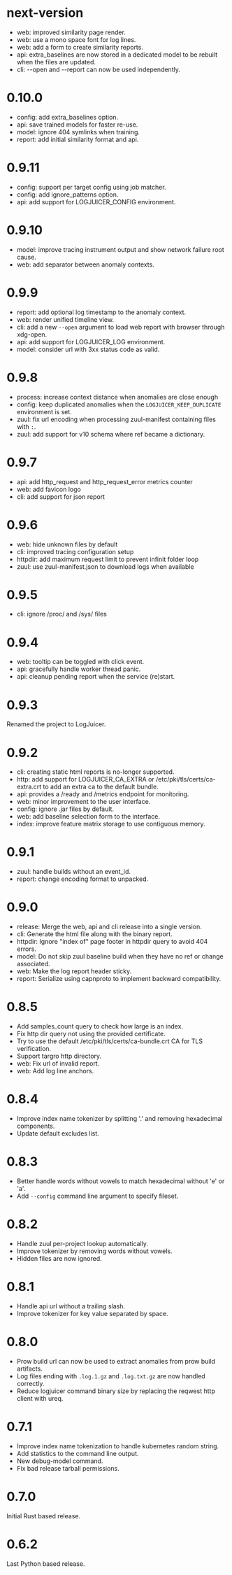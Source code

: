 next-version
============

- web: improved similarity page render.
- web: use a mono space font for log lines.
- web: add a form to create similarity reports.
- api: extra_baselines are now stored in a dedicated model to be rebuilt when the files are updated.
- cli: --open and --report can now be used independently.

0.10.0
======

- config: add extra_baselines option.
- api: save trained models for faster re-use.
- model: ignore 404 symlinks when training.
- report: add initial similarity format and api.

0.9.11
======

- config: support per target config using job matcher.
- config: add ignore_patterns option.
- api: add support for LOGJUICER_CONFIG environment.

0.9.10
======

- model: improve tracing instrument output and show network failure root cause.
- web: add separator between anomaly contexts.

0.9.9
=====

- report: add optional log timestamp to the anomaly context.
- web: render unified timeline view.
- cli: add a new `--open` argument to load web report with browser through xdg-open.
- api: add support for LOGJUICER_LOG environment.
- model: consider url with 3xx status code as valid.

0.9.8
=====

- process: increase context distance when anomalies are close enough
- config: keep duplicated anomalies when the `LOGJUICER_KEEP_DUPLICATE` environment is set.
- zuul: fix url encoding when processing zuul-manifest containing files with `:`.
- zuul: add support for v10 schema where ref became a dictionary.

0.9.7
=====

- api: add http_request and http_request_error metrics counter
- web: add favicon logo
- cli: add support for json report

0.9.6
=====

- web: hide unknown files by default
- cli: improved tracing configuration setup
- httpdir: add maximum request limit to prevent infinit folder loop
- zuul: use zuul-manifest.json to download logs when available

0.9.5
=====

- cli: ignore /proc/ and /sys/ files

0.9.4
=====

- web: tooltip can be toggled with click event.
- api: gracefully handle worker thread panic.
- api: cleanup pending report when the service (re)start.

0.9.3
=====

Renamed the project to LogJuicer.

0.9.2
=====

- cli: creating static html reports is no-longer supported.
- http: add support for LOGJUICER_CA_EXTRA or /etc/pki/tls/certs/ca-extra.crt to add an extra ca to the default bundle.
- api: provides a /ready and /metrics endpoint for monitoring.
- web: minor improvement to the user interface.
- config: ignore .jar files by default.
- web: add baseline selection form to the interface.
- index: improve feature matrix storage to use contiguous memory.

0.9.1
=====

- zuul: handle builds without an event_id.
- report: change encoding format to unpacked.

0.9.0
=====

- release: Merge the web, api and cli release into a single version.
- cli: Generate the html file along with the binary report.
- httpdir: Ignore "index of" page footer in httpdir query to avoid 404 errors.
- model: Do not skip zuul baseline build when they have no ref or change associated.
- web: Make the log report header sticky.
- report: Serialize using capnproto to implement backward compatibility.

0.8.5
=====

- Add samples_count query to check how large is an index.
- Fix http dir query not using the provided certificate.
- Try to use the default /etc/pki/tls/certs/ca-bundle.crt CA for TLS verification.
- Support targro http directory.
- web: Fix url of invalid report.
- web: Add log line anchors.

0.8.4
=====

- Improve index name tokenizer by splitting '.' and removing hexadecimal components.
- Update default excludes list.

0.8.3
=====

- Better handle words without vowels to match hexadecimal without 'e' or 'a'.
- Add `--config` command line argument to specify fileset.

0.8.2
=====

- Handle zuul per-project lookup automatically.
- Improve tokenizer by removing words without vowels.
- Hidden files are now ignored.

0.8.1
=====

- Handle api url without a trailing slash.
- Improve tokenizer for key value separated by space.

0.8.0
=====

- Prow build url can now be used to extract anomalies from prow build artifacts.
- Log files ending with `.log.1.gz` and `.log.txt.gz` are now handled correctly.
- Reduce logjuicer command binary size by replacing the reqwest http client with ureq.

0.7.1
=====

- Improve index name tokenization to handle kubernetes random string.
- Add statistics to the command line output.
- New debug-model command.
- Fix bad release tarball permissions.

0.7.0
=====

Initial Rust based release.


0.6.2
=====

Last Python based release.
